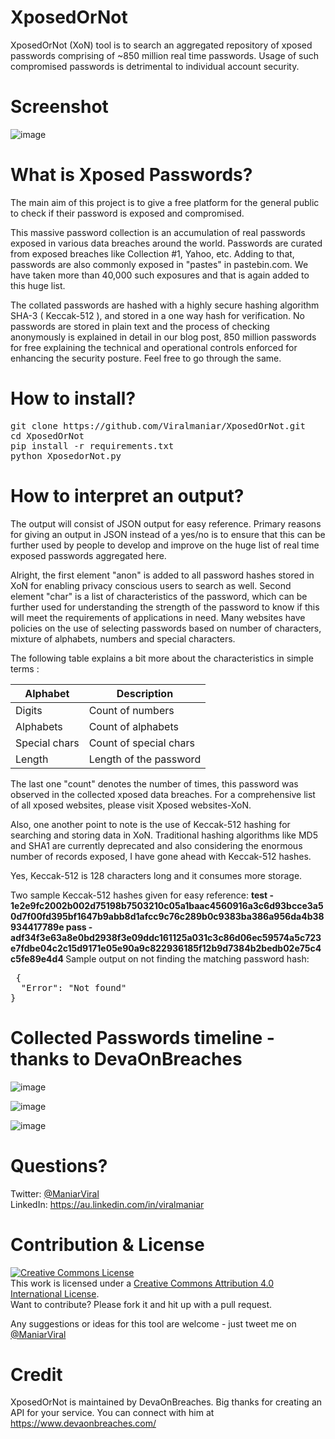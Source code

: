 # XposedOrNot
XposedOrNot (XoN) tool is to search an aggregated repository of xposed passwords comprising of ~850 million real time passwords. Usage of such compromised passwords is detrimental to individual account security.

# Screenshot
![image](https://user-images.githubusercontent.com/3501170/71776993-1d358980-2f92-11ea-933a-9c8f074ba196.png)

# What is Xposed Passwords?
The main aim of this project is to give a free platform for the general public to check if their password is exposed and compromised.

This massive password collection is an accumulation of real passwords exposed in various data breaches around the world. Passwords are curated from exposed breaches like Collection #1, Yahoo, etc. Adding to that, passwords are also commonly exposed in "pastes" in pastebin.com. We have taken more than 40,000 such exposures and that is again added to this huge list.

The collated passwords are hashed with a highly secure hashing algorithm SHA-3 ( Keccak-512 ), and stored in a one way hash for verification. No passwords are stored in plain text and the process of checking anonymously is explained in detail in our blog post, 850 million passwords for free explaining the technical and operational controls enforced for enhancing the security posture. Feel free to go through the same.

# How to install?
<pre>
git clone https://github.com/Viralmaniar/XposedOrNot.git
cd XposedOrNot
pip install -r requirements.txt
python XposedorNot.py
</pre>

# How to interpret an output?

The output will consist of JSON output for easy reference. Primary reasons for giving an output in JSON instead of a yes/no is to ensure that this can be further used by people to develop and improve on the huge list of real time exposed passwords aggregated here.

Alright, the first element "anon" is added to all password hashes stored in XoN for enabling privacy conscious users to search as well. Second element "char" is a list of characteristics of the password, which can be further used for understanding the strength of the password to know if this will meet the requirements of applications in need. Many websites have policies on the use of selecting passwords based on number of characters, mixture of alphabets, numbers and special characters.

The following table explains a bit more about the characteristics in simple terms :

|Alphabet     | 	Description           |
|------------ | 	--------------------  |
|Digits       | 	Count of numbers      |
|Alphabets    |  Count of alphabets    |
|Special chars| 	Count of special chars|
|Length       | 	Length of the password|

The last one "count" denotes the number of times, this password was observed in the collected xposed data breaches. For a comprehensive list of all xposed websites, please visit Xposed websites-XoN.

Also, one another point to note is the use of Keccak-512 hashing for searching and storing data in XoN. Traditional hashing algorithms like MD5 and SHA1 are currently deprecated and also considering the enormous number of records exposed, I have gone ahead with Keccak-512 hashes.

Yes, Keccak-512 is 128 characters long and it consumes more storage.

Two sample Keccak-512 hashes given for easy reference:
<B>
test - 1e2e9fc2002b002d75198b7503210c05a1baac4560916a3c6d93bcce3a50d7f00fd395bf1647b9abb8d1afcc9c76c289b0c9383ba386a956da4b38934417789e
pass - adf34f3e63a8e0bd2938f3e09ddc161125a031c3c86d06ec59574a5c723e7fdbe04c2c15d9171e05e90a9c822936185f12b9d7384b2bedb02e75c4c5fe89e4d4
</B>
Sample output on not finding the matching password hash:
<pre>
 {
  "Error": "Not found"
}
</pre>

# Collected Passwords timeline - thanks to DevaOnBreaches
![image](https://user-images.githubusercontent.com/3501170/71777306-d8abed00-2f95-11ea-9590-6b3bd1f84406.png)

![image](https://user-images.githubusercontent.com/3501170/71777339-6a1b5f00-2f96-11ea-8bab-1f5b5a22c1b0.png)

![image](https://user-images.githubusercontent.com/3501170/71777347-861f0080-2f96-11ea-8c10-9ed9a3f46179.png)


# Questions?

Twitter: [@ManiarViral](https://twitter.com/maniarviral) <BR>
LinkedIn: https://au.linkedin.com/in/viralmaniar

# Contribution & License

<a rel="license" href="http://creativecommons.org/licenses/by/4.0/"><img alt="Creative Commons License" style="border-width:0" src="https://i.creativecommons.org/l/by/4.0/80x15.png" /></a><br />This work is licensed under a <a rel="license" href="http://creativecommons.org/licenses/by/4.0/">Creative Commons Attribution 4.0 International License</a>.</br>
Want to contribute? Please fork it and hit up with a pull request.

Any suggestions or ideas for this tool are welcome - just tweet me on [@ManiarViral](https://twitter.com/maniarviral)

# Credit
XposedOrNot is maintained by DevaOnBreaches. Big thanks for  creating an API for your service. You can connect with him at https://www.devaonbreaches.com/





